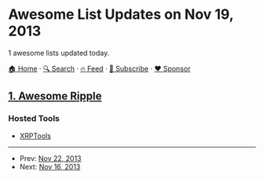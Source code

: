 # Awesome List Updates on Nov 19, 2013

1 awesome lists updated today.

[🏠 Home](/README.md) · [🔍 Search](https://www.trackawesomelist.com/search/) · [🔥 Feed](https://www.trackawesomelist.com/rss.xml) · [📮 Subscribe](https://trackawesomelist.us17.list-manage.com/subscribe?u=d2f0117aa829c83a63ec63c2f&id=36a103854c) · [❤️  Sponsor](https://github.com/sponsors/theowenyoung)



## [1. Awesome Ripple](/content/vhpoet/awesome-ripple/README.md)

### Hosted Tools

*   [XRPTools](http://xrptools.com/)

---

- Prev: [Nov 22, 2013](/content/2013/11/22/README.md)
- Next: [Nov 16, 2013](/content/2013/11/16/README.md)